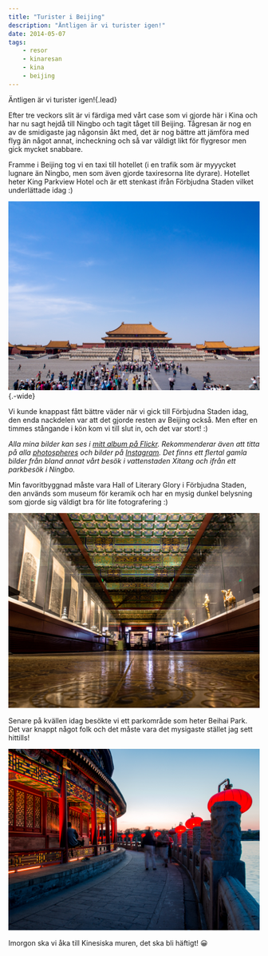 ```yaml
---
title: "Turister i Beijing"
description: "Äntligen är vi turister igen!"
date: 2014-05-07
tags:
    - resor
    - kinaresan
    - kina
    - beijing
---
```


Äntligen är vi turister igen!{.lead}

Efter tre veckors slit är vi färdiga med vårt case som vi gjorde här i Kina och har nu sagt hejdå till Ningbo och tagit tåget till Beijing. Tågresan är nog en av de smidigaste jag någonsin åkt med, det är nog bättre att jämföra med flyg än något annat, incheckning och så var väldigt likt för flygresor men gick mycket snabbare.

Framme i Beijing tog vi en taxi till hotellet (i en trafik som är myyycket lugnare än Ningbo, men som även gjorde taxiresorna lite dyrare). Hotellet heter King Parkview Hotel och är ett stenkast ifrån Förbjudna Staden vilket underlättade idag :)

![Hall of Supreme Harmony i den Förbjudna staden](14130555624_7e0b9b90bb_o.jpg){.-wide}

Vi kunde knappast fått bättre väder när vi gick till Förbjudna Staden idag, den enda nackdelen var att det gjorde resten av Beijing också. Men efter en timmes stångande i kön kom vi till slut in, och det var stort! :)

_Alla mina bilder kan ses i [mitt album på Flickr](https://www.flickr.com/photos/gustavlindqvist/sets/72157644062428820/). Rekommenderar även att titta på alla [photospheres](https://photos.app.goo.gl/cMUKw6WfxMtHKZT5A) och bilder på [Instagram](https://instagram.com/gustavlindqvist). Det finns ett flertal gamla bilder från bland annat vårt besök i vattenstaden Xitang och ifrån ett parkbesök i Ningbo._

Min favoritbyggnad måste vara Hall of Literary Glory i Förbjudna Staden, den används som museum för keramik och har en mysig dunkel belysning som gjorde sig väldigt bra för lite fotografering :)

![Hall of Literary Glory i den Förbjudna staden](13943603087_506c8afb2d_o.jpg)

Senare på kvällen idag besökte vi ett parkområde som heter Beihai Park. Det var knappt något folk och det måste vara det mysigaste stället jag sett hittills!

![Beihai Park i Beijing](13943564899_da8b402c17_o.jpg)

Imorgon ska vi åka till Kinesiska muren, det ska bli häftigt! 😀
